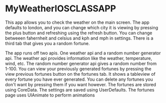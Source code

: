 # MyWeatherIOSCLASSAPP
This app allows you to check the weather on the main screen. The app defaults to london, and you can change which city it is viewing by pressing the plus button and refreshing using the refresh button. You can change betweeen fahernheit and celsius and kph and mph in settings. There is a third tab that gives you a random fortune.

The app runs off two apis. One weather api and a random number generator api. The weather api provides information like the weather, temperature, wind, etc. The random number generator api gives a random number from 1-100.
You can view your previously generated fortunes by pressing the view previous fortunes button on the fortunes tab. It shows a tableview of every fortune you have ever generated. You can delete any fortunes you don't want by pressing them if you want however. The fortunes are stored using CoreData. The settings are saved using UserDefaults. The fortunes page uses UIAnimate to perform animations
